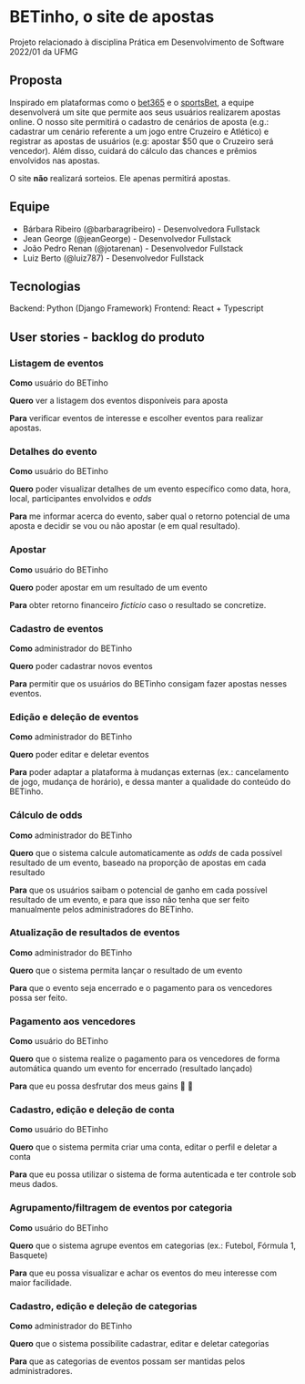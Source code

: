 # BETinho, o site de apostas

Projeto relacionado à disciplina Prática em Desenvolvimento de Software 2022/01 da UFMG

## Proposta

Inspirado em plataformas como o [bet365](https://pt.wikipedia.org/wiki/Bet365) e o [sportsBet](https://en.wikipedia.org/wiki/Sportsbet), a equipe desenvolverá um site que permite aos seus usuários realizarem apostas online. O nosso site permitirá o cadastro de cenários de aposta (e.g.: cadastrar um cenário referente a um jogo entre Cruzeiro e Atlético) e registrar as apostas de usuários (e.g: apostar $50 que o Cruzeiro será vencedor). Além disso, cuidará do cálculo das chances e prêmios envolvidos nas apostas.

O site **não** realizará sorteios. Ele apenas permitirá apostas.

## Equipe

- Bárbara Ribeiro (@barbaragribeiro) - Desenvolvedora Fullstack
- Jean George (@jeanGeorge) - Desenvolvedor Fullstack
- João Pedro Renan (@jotarenan) - Desenvolvedor Fullstack
- Luiz Berto (@luiz787) - Desenvolvedor Fullstack

## Tecnologias

Backend: Python (Django Framework)
Frontend: React + Typescript

## User stories - backlog do produto

### Listagem de eventos

**Como** usuário do BETinho

**Quero** ver a listagem dos eventos disponíveis para aposta

**Para** verificar eventos de interesse e escolher eventos para realizar apostas.

### Detalhes do evento

**Como** usuário do BETinho

**Quero** poder visualizar detalhes de um evento específico como data, hora, local, participantes envolvidos e _odds_

**Para** me informar acerca do evento, saber qual o retorno potencial de uma aposta e decidir se vou ou não apostar (e em qual resultado).

### Apostar

**Como** usuário do BETinho

**Quero** poder apostar em um resultado de um evento

**Para** obter retorno financeiro _fictício_ caso o resultado se concretize.

### Cadastro de eventos

**Como** administrador do BETinho

**Quero** poder cadastrar novos eventos

**Para** permitir que os usuários do BETinho consigam fazer apostas nesses eventos.

### Edição e deleção de eventos

**Como** administrador do BETinho

**Quero** poder editar e deletar eventos

**Para** poder adaptar a plataforma à mudanças externas (ex.: cancelamento de jogo, mudança de horário), e dessa manter a qualidade do conteúdo do BETinho.

### Cálculo de odds

**Como** administrador do BETinho

**Quero** que o sistema calcule automaticamente as _odds_ de cada possível resultado de um evento, baseado na proporção de apostas em cada resultado

**Para** que os usuários saibam o potencial de ganho em cada possível resultado de um evento, e para que isso não tenha que ser feito manualmente pelos administradores do BETinho.

### Atualização de resultados de eventos

**Como** administrador do BETinho

**Quero** que o sistema permita lançar o resultado de um evento

**Para** que o evento seja encerrado e o pagamento para os vencedores possa ser feito.

### Pagamento aos vencedores

**Como** usuário do BETinho

**Quero** que o sistema realize o pagamento para os vencedores de forma automática quando um evento for encerrado (resultado lançado)

**Para** que eu possa desfrutar dos meus gains 💪 🤑

### Cadastro, edição e deleção de conta

**Como** usuário do BETinho

**Quero** que o sistema permita criar uma conta, editar o perfil e deletar a conta

**Para** que eu possa utilizar o sistema de forma autenticada e ter controle sob meus dados.

### Agrupamento/filtragem de eventos por categoria

**Como** usuário do BETinho

**Quero** que o sistema agrupe eventos em categorias (ex.: Futebol, Fórmula 1, Basquete)

**Para** que eu possa visualizar e achar os eventos do meu interesse com maior facilidade.

### Cadastro, edição e deleção de categorias

**Como** administrador do BETinho

**Quero** que o sistema possibilite cadastrar, editar e deletar categorias

**Para** que as categorias de eventos possam ser mantidas pelos administradores.
